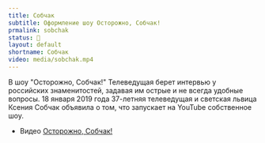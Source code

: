 ```yaml
---
title: Собчак
subtitle: Оформление шоу Осторожно, Собчак!
prmalink: sobchak
status: 🔵
layout: default
shortname: Собчак
video: media/sobchak.mp4
---
```


В шоу "Осторожно, Собчак!" Телеведущая берет интервью у российских знаменитостей, задавая им острые и не всегда удобные вопросы. 18 января 2019 года 37-летняя телеведущая и светская львица Ксения Собчак объявила о том, что запускает на YouTube собственное шоу.

+ Видео [Осторожно, Собчак!](sobchak.gif)
